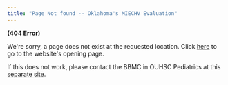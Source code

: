 ```yaml
---
title: "Page Not found -- Oklahoma's MIECHV Evaluation"
---
```


**(404 Error)**

We're sorry, a page does not exist at the requested location. Click [here](./) to go to the website's opening page.  

If this does not work, please contact the BBMC in OUHSC Pediatrics at this [separate site](http://ouhsc.edu/BBMC/).
